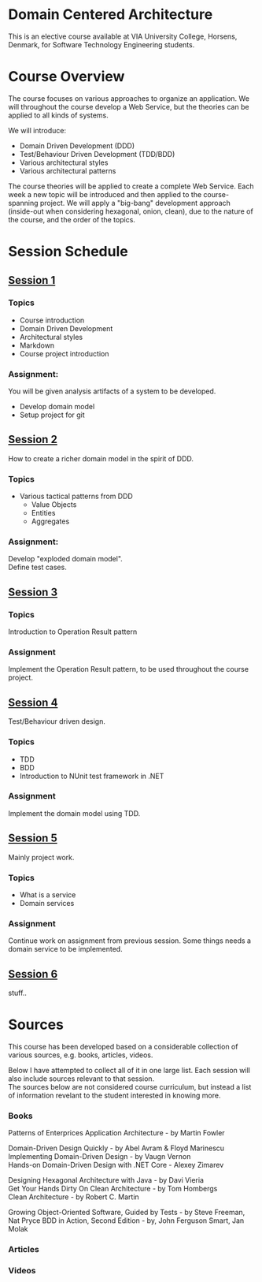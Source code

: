 # Domain Centered Architecture

This is an elective course available at VIA University College, Horsens, Denmark, for Software Technology Engineering students.

# Course Overview
The course focuses on various approaches to organize an application. We will throughout the course develop a Web Service, but the theories can be applied to all kinds of systems.

We will introduce:
* Domain Driven Development (DDD)
* Test/Behaviour Driven Development (TDD/BDD)
* Various architectural styles
* Various architectural patterns

The course theories will be applied to create a complete Web Service. Each week a new topic will be introduced and then applied to the course-spanning project. We will apply a "big-bang" development approach (inside-out when considering hexagonal, onion, clean), due to the nature of the course, and the order of the topics.


# Session Schedule

## [Session 1](Session1/Session%201%20overview.md)

### Topics
* Course introduction
* Domain Driven Development
* Architectural styles
* Markdown
* Course project introduction

### Assignment:
You will be given analysis artifacts of a system to be developed.
* Develop domain model
* Setup project for git


## [Session 2]()

How to create a richer domain model in the spirit of DDD.

### Topics
* Various tactical patterns from DDD
    * Value Objects
    * Entities
    * Aggregates

### Assignment:
Develop "exploded domain model".\
Define test cases.


## [Session 3]()

### Topics
Introduction to Operation Result pattern

### Assignment
Implement the Operation Result pattern, to be used throughout the course project.


## [Session 4]()
Test/Behaviour driven design.

### Topics
* TDD
* BDD
* Introduction to NUnit test framework in .NET

### Assignment
Implement the domain model using TDD.


## [Session 5]()
Mainly project work.

### Topics
* What is a service
* Domain services

### Assignment
Continue work on assignment from previous session. Some things needs a domain service to be implemented.


## [Session 6]()
stuff..

# Sources
This course has been developed based on a considerable collection of various sources, e.g. books, articles, videos.


Below I have attempted to collect all of it in one large list. Each session will also include sources relevant to that session.\
The sources below are not considered course curriculum, but instead a list of information revelant to the student interested in knowing more.


### Books
Patterns of Enterprices Application Architecture - by Martin Fowler

Domain-Driven Design Quickly - by Abel Avram & Floyd Marinescu\
Implementing Domain-Driven Design - by Vaugn Vernon\
Hands-on Domain-Driven Design with .NET Core - Alexey Zimarev

Designing Hexagonal Architecture with Java - by Davi Vieria\
Get Your Hands Dirty On Clean Architecture - by Tom Hombergs\
Clean Architecture - by Robert C. Martin

Growing Object-Oriented Software, Guided by Tests - by Steve Freeman, Nat Pryce
BDD in Action, Second Edition - by, John Ferguson Smart, Jan Molak

### Articles


### Videos
